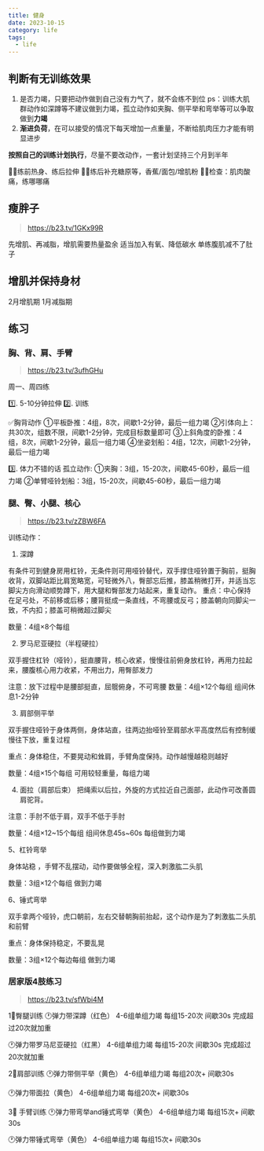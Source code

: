 ```yaml
---
title: 健身
date: 2023-10-15
category: life
tags: 
  - life
---
```


<!-- more -->
## 判断有无训练效果

1. 是否力竭，只要把动作做到自己没有力气了，就不会练不到位
ps：训练大肌群动作如深蹲等不建议做到力竭，孤立动作如夹胸、侧平举和弯举等可以争取做到**力竭**
2. **渐进负荷**，在可以接受的情况下每天增加一点重量，不断给肌肉压力才能有明显进步

**按照自己的训练计划执行**，尽量不要改动作，一套计划坚持三个月到半年

🏋🏻练前热身、练后拉伸
⛹🏻练后补充糖原等，香蕉/面包/增肌粉
🚴🏻检查：肌肉酸痛，练哪哪痛

## 瘦胖子

> https://b23.tv/1GKx99R


先增肌、再减脂，增肌需要热量盈余
适当加入有氧、降低碳水
单练腹肌减不了肚子

## 增肌并保持身材

2月增肌期
1月减脂期



## 练习

### 胸、背、肩、手臂

> https://b23.tv/3ufhGHu

周一、周四练

1️⃣. 5-10分钟拉伸
2️⃣. 训练

✅胸背动作
①平板卧推：4组，8次，间歇1-2分钟，最后一组力竭
②引体向上：共30次，组数不限，间歇1-2分钟，完成目标数量即可
③上斜角度的卧推：4组，8次，间歇1-2分钟，最后一组力竭
④坐姿划船：4组，12次，间歇1-2分钟，最后一组力竭

3️⃣. 体力不错的话
孤立动作:
①夹胸：3组，15-20次，间歇45-60秒，最后一组力竭
②单臂哑铃划船：3组，15-20次，间歇45-60秒，最后一组力竭


### 腿、臀、小腿、核心

> https://b23.tv/zZBW6FA

训练动作：

1. 深蹲

有条件可到健身房用杠铃，无条件则可用哑铃替代，双手撑住哑铃置于胸前，挺胸收背，双脚站距比肩宽略宽，可轻微外八，臀部忘后推，膝盖稍微打开，并适当忘脚尖方向滑动顺势蹲下，用大腿和臀部发力站起来，重复动作。
重点：中心保持在足弓处，不前移或后移；腰背挺成一条直线，不弯腰或反弓；膝盖朝向同脚尖一致，不内扣；膝盖可稍微超过脚尖

数量：4组×8个每组

2. 罗马尼亚硬拉（半程硬拉）

双手握住杠铃（哑铃），挺直腰背，核心收紧，慢慢往前俯身放杠铃，再用力拉起来，腰腹核心用力收紧，不用出力，用臀部发力

注意：放下过程中是腰部挺直，屈髋俯身，不可弯腰
数量：4组×12个每组 组间休息1-2分钟

3. 肩部侧平举

双手握住哑铃于身体两侧，身体站直，往两边抬哑铃至肩部水平高度然后有控制缓慢往下放，重复过程

重点：身体稳住，不要晃动和耸肩，手臂角度保持。动作越慢越稳则越好

数量：4组×15个每组 可用较轻重量，每组力竭

4. 面拉（肩部后束）
把绳索以后拉，外旋的方式拉近自己面部，此动作可改善圆肩驼背。

注意：手肘不低于肩，双手不低于手肘

数量：4组×12~15个每组 组间休息45s~60s 每组做到力竭

5、杠铃弯举

身体站稳 ，手臂不乱摆动，动作要做够全程，深入刺激肱二头肌

数量：3组×12个每组 做到力竭

6、锤式弯举

双手拿两个哑铃，虎口朝前，左右交替朝胸前抬起，这个动作是为了刺激肱二头肌和前臂

重点：身体保持稳定，不要乱晃

数量：3组×12个每边每组 做到力竭

### 居家版4肢练习

> https://b23.tv/sfWbi4M

1⃣臀腿训练
🕐弹力带深蹲（红色）
4-6组单组力竭
每组15-20次
间歇30s
完成超过20次就加重

🕐弹力带罗马尼亚硬拉（红黑）
4-6组单组力竭
每组15-20次
间歇30s
完成超过20次就加重

2⃣肩部训练
🕐弹力带侧平举（黄色）
4-6组单组力竭
每组20次+
间歇30s

🕐弹力带面拉（黄色）
4-6组单组力竭
每组20次+
间歇30s

3⃣ 手臂训练
🕐弹力带弯举and锤式弯举（黄色）
4-6组单组力竭
每组15次+
间歇30s

🕐弹力带锤式弯举（黄色）
4-6组单组力竭
每组15次+
间歇30s
